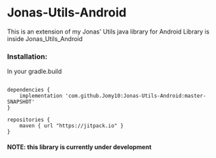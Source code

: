 # Jonas-Utils-Android

This is an extension of my Jonas' Utils java library for Android
Library is inside Jonas_Utils_Android

<h3>Installation:</h3>
In your gradle.build

```

dependencies {
    implementation 'com.github.Jomy10:Jonas-Utils-Android:master-SNAPSHOT'
}

repositories {
    maven { url "https://jitpack.io" }
}

```

<h4>NOTE: this library is currently under development</h4>
